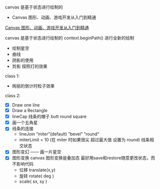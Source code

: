 <!--
 * @Version: 2.0
 * @Autor: rockshang
 * @Date: 2021-12-05 18:38:41
-->

canvas 是基于状态进行绘制的

- Canvas 图形、动画、游戏开发从入门到精通

[Canvas 图形、动画、游戏开发从入门到精通](https://www.youtube.com/watch?v=D4h4puFp-6k&list=PL9nxfq1tlKKlmrUsdfVrTRt0lI1yQ9DEb&index=2)

canvas 是基于状态进行绘制的
context.beginPath() 进行全新的绘制


- 绘制星空
- 曲线
- 阴影的使用
- 剪影 探照灯的效果


class 1:

- 绚丽的倒计时粒子效果

class 2:

- [x] Draw one line
- [x] Draw a Rectangle
- [x] lineCap 线条的帽子 butt round square
- [x] 画一个五角星
- [x] 线条的连接 
  - lineJoin   “miter”(default)  ”bevel“  ”round“
  - miterLimit = 10 (在 miter 时如果很尖 超过最大值 设置为 round) 线条相交状态 
- [x] 图形变幻 —— 画一片星空
- [x] 图形变换  canvas 图形变换是叠加态 最好用save和restore随意更改状态，而不影响代码
  - 位移  translate(x,y) 
  - 旋转  rotate( deg )
  - scale( sx, sy ) 


